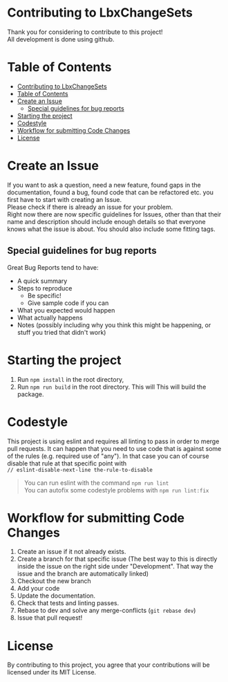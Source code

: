 # Contributing to LbxChangeSets
Thank you for considering to contribute to this project!
<br>
All development is done using github.

# Table of Contents
- [Contributing to LbxChangeSets](#contributing-to-lbxchangesets)
- [Table of Contents](#table-of-contents)
- [Create an Issue](#create-an-issue)
  - [Special guidelines for bug reports](#special-guidelines-for-bug-reports)
- [Starting the project](#starting-the-project)
- [Codestyle](#codestyle)
- [Workflow for submitting Code Changes](#workflow-for-submitting-code-changes)
- [License](#license)

# Create an Issue
If you want to ask a question, need a new feature, found gaps in the documentation, found a bug, found code that can be refactored etc. you first have to start with creating an Issue.
<br>
Please check if there is already an issue for your problem.
<br>
Right now there are now specific guidelines for Issues, other than that their name and description should include enough details so that everyone knows what the issue is about. You should also include some fitting tags.

## Special guidelines for bug reports

Great Bug Reports tend to have:

- A quick summary
- Steps to reproduce
  - Be specific!
  - Give sample code if you can
- What you expected would happen
- What actually happens
- Notes (possibly including why you think this might be happening, or stuff you tried that didn't work)

# Starting the project
1. Run `npm install` in the root directory,
2. Run `npm run build` in the root directory. This will This will build the package.

# Codestyle
This project is using eslint and requires all linting to pass in order to merge pull requests. It can happen that you need to use code that is against some of the rules (e.g. required use of "any"). In that case you can of course disable that rule at that specific point with
<br>
`// eslint-disable-next-line the-rule-to-disable`
> You can run eslint with the command `npm run lint`
> <br>
> You can autofix some codestyle problems with `npm run lint:fix`

# Workflow for submitting Code Changes

1. Create an issue if it not already exists.
2. Create a branch for that specific issue (The best way to this is directly inside the issue on the right side under "Development". That way the issue and the branch are automatically linked)
3. Checkout the new branch
4. Add your code
5. Update the documentation.
6. Check that tests and linting passes.
7. Rebase to dev and solve any merge-conflicts (`git rebase dev`)
8. Issue that pull request!

# License
By contributing to this project, you agree that your contributions will be licensed under its MIT License.